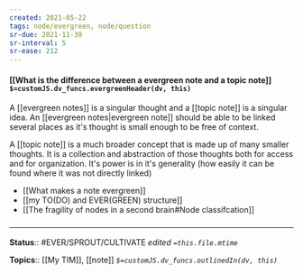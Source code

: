 ```yaml
---
created: 2021-05-22
tags: node/evergreen, node/question
sr-due: 2021-11-30
sr-interval: 5
sr-ease: 212
---
```


#### [[What is the difference between a evergreen note and a topic note]] `$=customJS.dv_funcs.evergreenHeader(dv, this)`

A [[evergreen notes]] is a singular thought and a [[topic note]] is a singular idea. An [[evergreen notes|evergreen note]] should be able to be linked several places as it's thought is small enough to be free of context.

A [[topic note]] is a much broader concept that is made up of many smaller thoughts. It is a collection and abstraction of those thoughts both for access and for organization. It's power is in it's generality (how easily it can be found where it was not directly linked)

- [[What makes a note evergreen]]
- [[my TO(DO) and EVER(GREEN) structure]]
- [[The fragility of nodes in a second brain#Node classifcation]]

### <hr class="footnote"/>

**Status**:: #EVER/SPROUT/CULTIVATE
*edited `=this.file.mtime`*

**Topics**:: [[My TIM]], [[note]]
*`$=customJS.dv_funcs.outlinedIn(dv, this)`*


